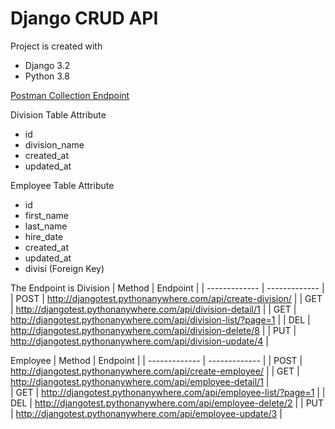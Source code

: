 # Django CRUD API

Project is created with
* Django 3.2
* Python 3.8

[Postman Collection Endpoint](https://drive.google.com/file/d/1VbtlKN0qtvuz61Tg0pR_j9Uyq-xgNBX2/view?usp=sharing)

Division Table Attribute
* id
* division_name
* created_at
* updated_at

Employee Table Attribute
* id
* first_name
* last_name
* hire_date
* created_at
* updated_at
* divisi (Foreign Key)

The Endpoint is
Division
| Method          | Endpoint                                                        |
| -------------   | -------------                                                   |
| POST            | http://djangotest.pythonanywhere.com/api/create-division/       |
| GET             | http://djangotest.pythonanywhere.com/api/division-detail/1      |
| GET             | http://djangotest.pythonanywhere.com/api/division-list/?page=1  |
| DEL             | http://djangotest.pythonanywhere.com/api/division-delete/8      |
| PUT             | http://djangotest.pythonanywhere.com/api/division-update/4      |


Employee
| Method          | Endpoint                                                        |
| -------------   | -------------                                                   |
| POST            | http://djangotest.pythonanywhere.com/api/create-employee/       |
| GET             | http://djangotest.pythonanywhere.com/api/employee-detail/1      |  
| GET             | http://djangotest.pythonanywhere.com/api/employee-list/?page=1  |
| DEL             | http://djangotest.pythonanywhere.com/api/employee-delete/2      |
| PUT             | http://djangotest.pythonanywhere.com/api/employee-update/3      |

